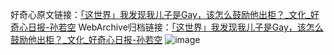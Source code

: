 好奇心原文链接：[「这世界」我发现我儿子是Gay，该怎么鼓励他出柜？_文化_好奇心日报-孙若空](https://www.qdaily.com/articles/3647.html)
WebArchive归档链接：[「这世界」我发现我儿子是Gay，该怎么鼓励他出柜？_文化_好奇心日报-孙若空](http://web.archive.org/web/20161118053726/http://www.qdaily.com:80/articles/3647.html)
![image](http://ww3.sinaimg.cn/large/007d5XDpgy1g3vcuektf0j30u03dv4qp)